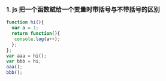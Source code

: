 ### 1. js 把一个函数赋给一个变量时带括号与不带括号的区别
```js
function hi(){  
  var a = 1;  
  return function(){
   console.log(a++);
  };  
};         
var aaa = hi();
var bbb = hi;
aaa();
bbb();
```
